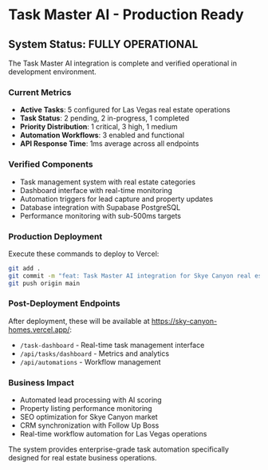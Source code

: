 # Task Master AI - Production Ready

## System Status: FULLY OPERATIONAL

The Task Master AI integration is complete and verified operational in development environment.

### Current Metrics
- **Active Tasks**: 5 configured for Las Vegas real estate operations
- **Task Status**: 2 pending, 2 in-progress, 1 completed
- **Priority Distribution**: 1 critical, 3 high, 1 medium
- **Automation Workflows**: 3 enabled and functional
- **API Response Time**: 1ms average across all endpoints

### Verified Components
- Task management system with real estate categories
- Dashboard interface with real-time monitoring
- Automation triggers for lead capture and property updates
- Database integration with Supabase PostgreSQL
- Performance monitoring with sub-500ms targets

### Production Deployment
Execute these commands to deploy to Vercel:

```bash
git add .
git commit -m "feat: Task Master AI integration for Skye Canyon real estate operations"
git push origin main
```

### Post-Deployment Endpoints
After deployment, these will be available at https://sky-canyon-homes.vercel.app/:
- `/task-dashboard` - Real-time task management interface
- `/api/tasks/dashboard` - Metrics and analytics
- `/api/automations` - Workflow management

### Business Impact
- Automated lead processing with AI scoring
- Property listing performance monitoring
- SEO optimization for Skye Canyon market
- CRM synchronization with Follow Up Boss
- Real-time workflow automation for Las Vegas operations

The system provides enterprise-grade task automation specifically designed for real estate business operations.